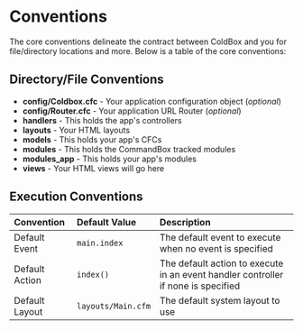 # Conventions

The core conventions delineate the contract between ColdBox and you for file/directory locations and more. Below is a table of the core conventions:

## Directory/File Conventions

* **config/Coldbox.cfc** - Your application configuration object \(_optional_\)
* **config/Router.cfc** - Your application URL Router \(_optional_\)
* **handlers** - This holds the app's controllers
* **layouts** - Your HTML layouts
* **models** - This holds your app's CFCs 
* **modules** - This holds the CommandBox tracked modules
* **modules\_app** - This holds your app's modules
* **views** - Your HTML views will go here

## Execution Conventions

| **Convention** | **Default Value** | **Description** |
| :--- | :--- | :--- |
| Default Event | `main.index` | The default event to execute when no event is specified |
| Default Action | `index()` | The default action to execute in an event handler controller if none is specified |
| Default Layout | `layouts/Main.cfm` | The default system layout to use |

